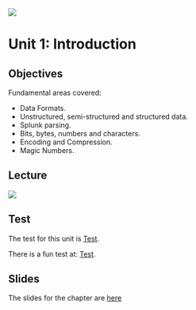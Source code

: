 <img src="https://github.com/billbuchanan/csn09112/blob/master/zadditional/top_csn09112.png"/>

# Unit 1: Introduction

## Objectives
Fundamental areas covered:

* Data Formats.
* Unstructured, semi-structured and structured data.
* Splunk parsing.
* Bits, bytes, numbers and characters.
* Encoding and Compression.
* Magic Numbers.


## Lecture
[![](http://img.youtube.com/vi/V_gStFDBlBA/0.jpg)](https://youtu.be/V_gStFDBlBA "Introduction")

  
## Test
<p>The test for this unit is <a href="https://asecuritysite.com/tests/tests?sortBy=cyberdata04">Test</a>.</p>
<p>There is a fun test at: <a href="https://asecuritysite.com/tests/fun?sortBy=cyberdata04">Test</a>.</p>

## Slides
The slides for the chapter are [here](https://asecuritysite.com/public/ch04_what_is_data.ppsx)




